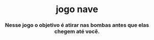 <h1 align="center">jogo nave</h1>
<h3 align="center">Nesse jogo o objetivo é atirar nas bombas antes que elas chegem até você.</h3> 
